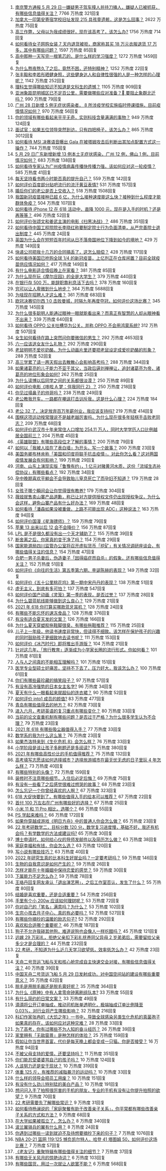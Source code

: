 1. [南京警方通报 5 月 29 日一嫌疑男子驾车撞人并持刀捅人，嫌疑人已被抓获，有哪些信息值得关注？](https://www.zhihu.com/question/462129219) 7766 万热度 321回复
1. [加拿大一印第安寄宿学校旧址发现 215 具孩童遗骸，这是怎么回事？](https://www.zhihu.com/question/462022143) 2622 万热度 75回复
1. [高三作弊，父母以为我成绩很好，现在该高考了，该怎么办?](https://www.zhihu.com/question/461546823) 1756 万热度 714回复
1. [如何看待女子网购女装 7 天内退货被拒，商家称其买 18 万元衣服退货 17 万多，其中有哪些问题？](https://www.zhihu.com/question/462187108) 1597 万热度 85回复
1. [高中那种一天写完一根笔芯的，是什么样的学习强度？](https://www.zhihu.com/question/388312652) 1272 万热度 1459回复
1. [为什么熬夜熬久了之后，竟然不困，还特别精神？](https://www.zhihu.com/question/303134019) 1252 万热度 22回复
1. [张丰毅和李若彤晒健身照，这些健身达人和自律性很强的人是一种怎样的心理呢？](https://www.zhihu.com/question/459415948) 1142 万热度 252回复
1. [理科生觉得哪些知识不知道是文科生的遗憾？](https://www.zhihu.com/question/270455074) 1105 万热度 909回复
1. [亚洲象距昆明城区已不足百公里，需要做哪些应对准备？ 要阻止象群北迁吗？](https://www.zhihu.com/question/462169548) 990 万热度 79回复
1. [广州 28 日新增 5 例无症状感染者， 8 所涉疫学校实施临时停课措施，目前疫情情况如何？](https://www.zhihu.com/question/461901108) 970 万热度 56回复
1. [你的领域有哪些看起来平平无奇，实则科技含量满满的事物？](https://www.zhihu.com/question/459861681) 949 万热度 124回复
1. [面试官：如果五位领导突然到访，只有四把椅子，该怎么办？](https://www.zhihu.com/question/456412666) 865 万热度 3012回复
1. [如何看待 MSI 决赛语音曝出 Gala 在被塔姆攻击后判断出其加点配置方式这一操作？](https://www.zhihu.com/question/461780557) 744 万热度 115回复
1. [5 月 29 日广东新增新增 13 例本土无症状感染，广州 12 例，佛山 1 例，目前情况如何？](https://www.zhihu.com/question/462164375) 683 万热度 138回复
1. [如何看待专家认为广州疫情病毒传播快传播力强，该如何应对这一轮疫情？](https://www.zhihu.com/question/462060673) 585 万热度 41回复
1. [每天坚持看书两小时能否真的提升自己？](https://www.zhihu.com/question/451546101) 559 万热度 142回复
1. [如何评价百度部分贴吧流行的流汗黄豆表情?](https://www.zhihu.com/question/431951953) 531 万热度 157回复
1. [婚后你们的老公是否上交收入？](https://www.zhihu.com/question/446421532) 518 万热度 1508回复
1. [我国新冠疫苗接种已超 6 亿，为什么接种速度能这么快？接种到什么程度才能群体免疫？](https://www.zhihu.com/question/462054245) 504 万热度 107回复
1. [如何看待 iPhone 12 在 618 活动中，直降 1000 元，现在是入手的时机？还是再等等？](https://www.zhihu.com/question/461312225) 496 万热度 52回复
1. [如何评价张颂文和姜武主演的电影《扫黑决战》？](https://www.zhihu.com/question/455752818) 486 万热度 351回复
1. [如何看待中国工程院院长李晓红称要制定院士行为负面清单，从严完善院士退出制度？](https://www.zhihu.com/question/462035659) 445 万热度 24回复
1. [英国为什么会在短短百年时间从日不落帝国地位下降到如今的境地？](https://www.zhihu.com/question/458600603) 429 万热度 149回复
1. [快递公司把我十几万的合同搞丢了，这怎么赔偿？](https://www.zhihu.com/question/374980406) 428 万热度 117回复
1. [如何看待美国已抢购全球 1/4 的新冠疫苗，上亿剂正在仓库闲置？目前全球疫苗供应情况如何？](https://www.zhihu.com/question/460152630) 417 万热度 149回复
1. [有什么电影适合情侣晚上在家看？](https://www.zhihu.com/question/358887778) 381 万热度 85回复
1. [为什么现在玩《摩尔庄园》的全是大学生？](https://www.zhihu.com/question/54190459) 379 万热度 440回复
1. [在银行存 500 万，能辞职靠利息活下去吗？](https://www.zhihu.com/question/347518117) 378 万热度 160回复
1. [穷可以让人卑微到什么地步？](https://www.zhihu.com/question/316979063) 364 万热度 5688回复
1. [为啥现在招聘人才这么难？](https://www.zhihu.com/question/454330385) 361 万热度 683回复
1. [欧冠决赛切尔西 1:0 击败曼城，时隔九年再度夺冠，如何评价这场比赛？](https://www.zhihu.com/question/462143896) 345 万热度 145回复
1. [为什么很多聪明人能通过眼神一眼就能看出来？而真正有智慧的人却从眼神看不出来？](https://www.zhihu.com/question/55333539) 339 万热度 640回复
1. [如何看待 OPPO 公关吐槽华为公关，并称 OPPO 不会用鸿蒙系统?](https://www.zhihu.com/question/461394382) 312 万热度 507回复
1. [女生如何看待在路上突然问你要微信的男生？](https://www.zhihu.com/question/320105658) 292 万热度 4653回复
1. [六一应该送女友什么礼物？](https://www.zhihu.com/question/60285884) 292 万热度 290回复
1. [老鼠明明不爱吃奶酪，为什么动画片里还要把老鼠设定成爱吃奶酪的形象？](https://www.zhihu.com/question/454363021) 288 万热度 52回复
1. [高三学累了请一两天假出去散散心会影响高考吗？](https://www.zhihu.com/question/429739425) 288 万热度 344回复
1. [如果诸葛亮的儿子能力不亚于其父，当政后逼刘禅禅让，追封诸葛亮为帝，诸葛亮的地位形象会如何?](https://www.zhihu.com/question/461502132) 262 万热度 25回复
1. [为什么读博以后同学之间的关系都很淡漠？](https://www.zhihu.com/question/437021655) 250 万热度 89回复
1. [如何评价电影《哆啦 A 梦：伴我同行 2》？](https://www.zhihu.com/question/390164272) 250 万热度 218回复
1. [你见过塌鼻子的帅哥吗？](https://www.zhihu.com/question/272575994) 238 万热度 249回复
1. [老公教我开车，一路都在嘲讽打击训斥我，这是什么心理？](https://www.zhihu.com/question/457328565) 224 万热度 184回复
1. [老公 32 了，决定放弃百万年薪创业，我应该支持吗?](https://www.zhihu.com/question/447327404) 219 万热度 414回复
1. [围棋这项运动按常理说不是越老越厉害吗，为什么现在很多年轻棋手击败老同志？](https://www.zhihu.com/question/432357129) 209 万热度 68回复
1. [如何评价武汉市十年来常住人口增加 254.11 万人，同时大学学历人口比例越居全国前三？](https://www.zhihu.com/question/461642433) 204 万热度 45回复
1. [《英雄联盟》有哪些高段位才了解的事情？](https://www.zhihu.com/question/460098622) 200 万热度 79回复
1. [如何以「我被人挂在了表白墙」为开头，写一个故事？](https://www.zhihu.com/question/461083286) 200 万热度 23回复
1. [美国务卿布林肯称「美国和印度将联手抗击疫情」，对此你怎么看？这对两国疫情发展会有何影响？](https://www.zhihu.com/question/462187161) 199 万热度 29回复
1. [河南、山东上演现实版「鲁豫有约」，1 亿元对赌黄河水质，这份「流域生态补偿协议」有哪些看点？](https://www.zhihu.com/question/461376984) 192 万热度 34回复
1. [孕中晚期喜欢平躺会不会导致胎儿窒息死亡了而孕妇不知道？](https://www.zhihu.com/question/412446157) 179 万热度 28回复
1. [女孩子哪个瞬间会让你觉得很有教养?](https://www.zhihu.com/question/364828906) 179 万热度 304回复
1. [薇娅就售卖山寨产品道歉，称已让对方提供授权文件仍出现授权争议，为什么会这样，避免山寨产品有什么好办法？](https://www.zhihu.com/question/461988510) 169 万热度 48回复
1. [如何看待「潘森如果没被重做，上路不可能出现 ADC」这种说法？](https://www.zhihu.com/question/457008736) 163 万热度 94回复
1. [如何评价国漫《星海镖师》？](https://www.zhihu.com/question/29169402) 159 万热度 79回复
1. [苹果 13 出来以后 12 会不会降价？](https://www.zhihu.com/question/451198251) 156 万热度 87回复
1. [LPL 是不是很久都没有出一个天才辅助了？](https://www.zhihu.com/question/460740647) 155 万热度 39回复
1. [断舍离之后，你家真的变干净了吗？](https://www.zhihu.com/question/461287259) 154 万热度 29回复
1. [国家能源局四川监管办公室将召开虚拟货币「挖矿」有关情况调研座谈会，有哪些值得关注的信息？](https://www.zhihu.com/question/461664450) 154 万热度 47回复
1. [合肥一男子杀妻后，伪造妻子「因得癌症而自杀」的假象，还有哪些信息值得关注？](https://www.zhihu.com/question/461886353) 152 万热度 51回复
1. [如何评价《向往的生活》第五季第六期，李诞陈赫的表现？](https://www.zhihu.com/question/461948636) 149 万热度 32回复
1. [如何评价《五十公里桃花坞》第一期中宋丹丹的表现？](https://www.zhihu.com/question/460852707) 138 万热度 51回复
1. [虚无主义，到底有多可怕？](https://www.zhihu.com/question/309651606) 137 万热度 547回复
1. [如何评价国产动画《灵笼》第一季的表现，是否过誉？](https://www.zhihu.com/question/460671702) 137 万热度 28回复
1. [为什么碧蓝航线能够做到这么良心？](https://www.zhihu.com/question/459384567) 129 万热度 21回复
1. [2021 年 618 你打算买哪款蓝牙耳机？](https://www.zhihu.com/question/461467494) 128 万热度 24回复
1. [有哪些不能忘怀的速冻食品？](https://www.zhihu.com/question/22528844) 128 万热度 376回复
1. [有没有适合夏天发的文案？](https://www.zhihu.com/question/455423467) 126 万热度 166回复
1. [为什么夏天穿塑胶拖鞋脚很臭，有哪些拖鞋推荐？](https://www.zhihu.com/question/30068966) 115 万热度 25回复
1. [儿子上一年级，他读书速度非常快，但读得不细致。该怎样在保护孩子的兴趣的同时鼓励孩子更细致地去读书呢？](https://www.zhihu.com/question/411684396) 111 万热度 153回复
1. [如何评价《冰汽时代》即将推出手游版？](https://www.zhihu.com/question/460675839) 104 万热度 21回复
1. [针对这几年，「旅行教育」逐渐成为小学家长圈的流行形式。你如何看？](https://www.zhihu.com/question/460468492) 101 万热度 81回复
1. [人与人之间真的不能相互理解吗？](https://www.zhihu.com/question/60621038) 101 万热度 151回复
1. [医学专业型硕士好痛苦，坚持不下去了，压力好大，我该怎么办？](https://www.zhihu.com/question/322249099) 100 万热度 61回复
1. [你们有哪些最珍藏的搞笑段子？](https://www.zhihu.com/question/389442595) 97 万热度 57回复
1. [有没有高冷强势的日本女主名字?](https://www.zhihu.com/question/450309452) 96 万热度 34回复
1. [夏天有什么一眼看起来就超仙的连衣裙？](https://www.zhihu.com/question/451969750) 90 万热度 52回复
1. [如何评价 into1 成员的颜值?](https://www.zhihu.com/question/456470539) 83 万热度 477回复
1. [青岛有哪些值得去的地方？](https://www.zhihu.com/question/268589944) 82 万热度 73回复
1. [进入六月，考研英语的复习重点有哪些变化？](https://www.zhihu.com/question/397257214) 80 万热度 33回复
1. [当前的论文查重机制有哪些问题？是否过于严格？为什么很多学生认为不合理？](https://www.zhihu.com/question/461310040) 79 万热度 23回复
1. [2021 年 618 有哪些吸尘器值得入手？](https://www.zhihu.com/question/457255441) 77 万热度 33回复
1. [数学系的我为什么这么笨？](https://www.zhihu.com/question/461756255) 76 万热度 23回复
1. [如果杰洛特来到《生化危机 8》会怎么样？](https://www.zhihu.com/question/459033335) 76 万热度 33回复
1. [小学阶段是该让孩子多刷题还是多阅读?](https://www.zhihu.com/question/387030054) 75 万热度 380回复
1. [2021 年有哪些高性价比的手机值得推荐？](https://www.zhihu.com/question/413851618) 75 万热度 132回复
1. [高考填写志愿该如何选择城市？选择旅游城市在最无忧无虑的日子里玩 4 年怎么样？](https://www.zhihu.com/question/461473516) 73 万热度 40回复
1. [有哪些特别的头像？](https://www.zhihu.com/question/375951828) 72 万热度 159回复
1. [装修时不注意哪些细节，入住后必定后悔？](https://www.zhihu.com/question/436485069) 69 万热度 75回复
1. [有没有一些看了之后感觉很难过想哭的故事？](https://www.zhihu.com/question/368019752) 68 万热度 23回复
1. [怎么忘记一个你曾经喜欢的人啊？](https://www.zhihu.com/question/460591788) 67 万热度 323回复
1. [618 大促快要到了，有哪些值得入手的绘本可以推荐？](https://www.zhihu.com/question/461403833) 67 万热度 22回复
1. [首付 100 万左右在广州有哪些好的选择？](https://www.zhihu.com/question/461992727) 67 万热度 25回复
1. [小米 11 和 11 Pro 相比，选哪个？](https://www.zhihu.com/question/451981720) 66 万热度 55回复
1. [PS 学起来难吗？](https://www.zhihu.com/question/450407500) 66 万热度 172回复
1. [如果你穿越成游戏《明日方舟》中的普通人你会怎么做？](https://www.zhihu.com/question/461164416) 65 万热度 23回复
1. [22 年考研数学二，目标分数 120 分，数学复习进度慢，基础不好，我还有机会吗？有学数学的方法或建议吗?](https://www.zhihu.com/question/460454239) 65 万热度 30回复
1. [博士申请时，如何给心仪的导师发邮件以及简历怎么做？](https://www.zhihu.com/question/390877622) 63 万热度 38回复
1. [家庭幸福和有钱，你会怎么选？](https://www.zhihu.com/question/461339158) 63 万热度 120回复
1. [写小说有哪些技巧？](https://www.zhihu.com/question/31275139) 63 万热度 40回复
1. [2022 年研究生真的比本科生好就业吗？一定要考研吗？](https://www.zhihu.com/question/461310407) 59 万热度 146回复
1. [生物的自我意识是如何产生的？](https://www.zhihu.com/question/459715465) 59 万热度 26回复
1. [怎样才能在十年婚姻中保持恋爱的感觉？](https://www.zhihu.com/question/458200334) 59 万热度 30回复
1. [下属能力不足怎么办？](https://www.zhihu.com/question/451793430) 59 万热度 78回复
1. [王珞丹回复网友承认「退出演艺圈」，之后工作室否认，发生了什么？](https://www.zhihu.com/question/461310414) 55 万热度 80回复
1. [结婚是喜欢重要，还是合适重要？](https://www.zhihu.com/question/460938067) 54 万热度 256回复
1. [手里有个小 200w 应该如何理财呢？](https://www.zhihu.com/question/458397585) 53 万热度 72回复
1. [你对自己的「笔名」满意吗？为什么？](https://www.zhihu.com/question/462088461) 53 万热度 102回复
1. [生完小孩去月子中心，真的有必要吗？](https://www.zhihu.com/question/350300161) 52 万热度 527回复
1. [有哪些你摘抄的温暖的励志句子?](https://www.zhihu.com/question/435739334) 52 万热度 292回复
1. [喜欢和合适哪个重要呢？](https://www.zhihu.com/question/459841372) 46 万热度 187回复
1. [狗子不允许我碰其他狗，难道说狗也会像人一样吃醋吗？](https://www.zhihu.com/question/461721289) 45 万热度 121回复
1. [远嫁 29 万彩礼，拒绝父亲扣下彩礼抚养同父异母 2 岁弟弟后，需要留给父亲多少才是合理的？](https://www.zhihu.com/question/461285207) 44 万热度 232回复
1. [22 考研，不知道为什么近几天学习欲望低，效率低怎么办？](https://www.zhihu.com/question/454494888) 42 万热度 23回复
1. [天舟二号货运飞船与天和核心舱完成自主快速交会对接，有哪些信息值得关注？](https://www.zhihu.com/question/462162007) 40 万热度 39回复
1. [中国天舟二号货运飞船 5 月 29 日发射成功，对中国空间站的建设有哪些重要意义？](https://www.zhihu.com/question/460289721) 35 万热度 62回复
1. [脱毛是用脱毛器还是脱毛膏好呢？](https://www.zhihu.com/question/21059868) 35 万热度 364回复
1. [为什么《原神》中有人拿零命钟离刷组队本?](https://www.zhihu.com/question/460950761) 33 万热度 55回复
1. [有什么简约的日常文案？](https://www.zhihu.com/question/453999428) 33 万热度 49回复
1. [滴滴将公开订单抽成，推动司机账单透明化，极端抽成订单比例降至 0.03%，对行业将产生哪些影响？](https://www.zhihu.com/question/461562442) 32 万热度 216回复
1. [科幻作家张冉的《大饥之年》一书中，导致全球感染另类生化危机的真菌孢子如果真的存在，该如何应对这种灾难？](https://www.zhihu.com/question/368901650) 28 万热度 33回复
1. [为了高考，你有过哪些不为人知的奋斗经历？](https://www.zhihu.com/question/461699971) 26 万热度 39回复
1. [家里拥有「无敌窗景」是种怎样的体验？](https://www.zhihu.com/question/459289624) 25 万热度 159回复
1. [假如让你当世界首富，代价是每天晚上都会变成一只猫。你是否接受？](https://www.zhihu.com/question/461811694) 16 万热度 94回复
1. [不被父母支持的爱情，还要坚持吗？](https://www.zhihu.com/question/461036682) 11 万热度 351回复
1. [你们能忍受婆婆骂自己的孩子吗？](https://www.zhihu.com/question/454976302) 10 万热度 124回复
1. [人该努力还是安于现状？](https://www.zhihu.com/question/459993654) 10 万热度 319回复
1. [体重 125 斤，有推荐的减脂暴汗的运动吗？](https://www.zhihu.com/question/459003254) 10 万热度 33回复
1. [什么样的领导会把员工用废？](https://www.zhihu.com/question/456420261) 10 万热度 151回复
1. [有没有什么劲儿特别猛的美白产品？](https://www.zhihu.com/question/441955092) 10 万热度 191回复
1. [想问问入手了拍照很厉害的手机的朋友，专业的手机有没有让你提升拍照的欲望？](https://www.zhihu.com/question/456656210) 9 万热度 70回复
1. [22 考研需要先了解哪些常识？](https://www.zhihu.com/question/461846241) 9 万热度 31回复
1. [如何看待杨澜说的「家庭聚餐有助于改善亲子关系」，你平常都有哪些改善亲子关系的方式和方法？](https://www.zhihu.com/question/461641332) 9 万热度 68回复
1. [在大学如果被孤立了，怎么办？](https://www.zhihu.com/question/455681882) 8 万热度 340回复
1. [波兰翼骑兵的翼有什么用？](https://www.zhihu.com/question/55305997) 8 万热度 24回复
1. [你遇到过哪些一读到就迫不及待想要摘抄下来的句子？](https://www.zhihu.com/question/456839676) 7 万热度 1076回复
1. [NBA 20-21 篮网 119:125 憾负凯尔特人，哈登 41 塔图姆 50，如何评价这场比赛？](https://www.zhihu.com/question/461978153) 7 万热度 57回复
1. [《老友记》重聚特辑有哪些值得关注的细节？](https://www.zhihu.com/question/461644828) 7 万热度 37回复
1. [有哪些无关风月的惊艳诗词？](https://www.zhihu.com/question/454234983) 6 万热度 103回复
1. [有哪些国货，用过一次就让人欲罢不能？](https://www.zhihu.com/question/393594038) 6 万热度 568回复